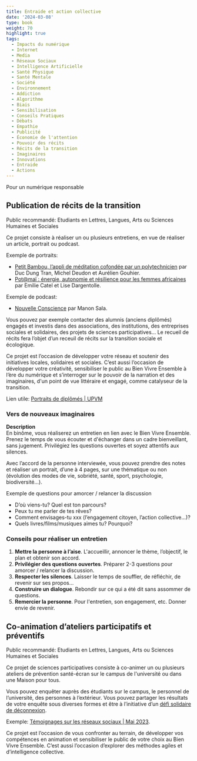 ```yaml
---
title: Entraide et action collective
date: '2024-03-08'
type: book
weight: 70
highlight: true
tags:
  - Impacts du numérique
  - Internet
  - Media
  - Réseaux Sociaux
  - Intelligence Artificielle
  - Santé Physique
  - Santé Mentale
  - Société
  - Environnement
  - Addiction
  - Algorithme
  - Biais
  - Sensibilisation
  - Conseils Pratiques
  - Débats
  - Empathie
  - Publicité
  - Économie de l'attention
  - Pouvoir des récits
  - Récits de la transition
  - Imaginaires
  - Innovations
  - Entraide
  - Actions
---
```


Pour un numérique responsable

<!--more-->

## Publication de récits de la transition

Public recommandé: Etudiants en Lettres, Langues, Arts ou Sciences Humaines et Sociales

Ce projet consiste à réaliser un ou plusieurs entretiens, en vue de réaliser un article, portrait ou podcast. 

Exemple de portraits: 
- [Petit Bambou, l’appli de méditation cofondée par un polytechnicien](https://www.lajauneetlarouge.com/petit-bambou-lappli-de-meditation-cofondee-par-un-polytechnicien/) par Duc Dung Tran, Michel Deudon et Aurélien Gouhier.
- [Pot@maï : énergie, autonomie et résilience pour les femmes africaines](https://www.lajauneetlarouge.com/potamai-energie-autonomie-et-resilience-pour-les-femmes-africaines/) par Emilie Catel et Lise Dargentolle.

Exemple de podcast:
- [Nouvelle Conscience](https://podcast.ausha.co/nouvelle-conscience) par Manon Sala.

Vous pouvez par exemple contacter des alumnis (anciens diplômés) engagés et investis dans des associations, des institutions, des entreprises sociales et solidaires, des projets de sciences participatives... 
Le recueil de récits fera l’objet d’un receuil de récits sur la transition sociale et écologique.

Ce projet est l’occasion de développer votre réseau et soutenir des initiatives locales, solidaires et sociales. 
C’est aussi l’occasion de développer votre créativité, sensibiliser le public au Bien Vivre Ensemble à l’ère du numérique et s’interroger sur le pouvoir de la narration et des imaginaires, d'un point de vue littéraire et engagé, comme catalyseur de la transition.

Lien utile: [Portraits de diplômés | UPVM](https://www.univ-montp3.fr/fr/pr%C3%A9sentation/portraits-de-dipl%C3%B4m%C3%A9s)

### Vers de nouveaux imaginaires

<b>Description</b> <br>
En binôme, vous réaliserez un entretien en lien avec le Bien Vivre Ensemble.
Prenez le temps de vous écouter et d'échanger dans un cadre bienveillant, sans jugement.
Privilégiez les questions ouvertes et soyez attentifs aux silences.

Avec l’accord de la personne interviewée, vous pouvez prendre des notes et réaliser un portrait, d’une à 4 pages, sur une thématique ou non (évolution des modes de vie, sobriété, santé, sport, psychologie, biodiversité…).

Exemple de questions pour amorcer / relancer la discussion <br>
- D’où viens-tu? Quel est ton parcours?
- Peux tu me parler de tes rêves?
- Comment envisages-tu xxx (l’engagement citoyen, l’action collective...)?
- Quels livres/films/musiques aimes tu? Pourquoi?

### Conseils pour réaliser un entretien

1. <b>Mettre la personne à l’aise</b>. L'accueillir, annoncer le thème, l’objectif, le plan et obtenir son accord.
2. <b>Privilégier des questions ouvertes</b>. Préparer 2-3 questions pour amorcer / relancer la discussion.
3. <b>Respecter les silences</b>. Laisser le temps de souffler, de réfléchir, de revenir sur ses propos…
4. <b>Construire un dialogue</b>. Rebondir sur ce qui a été dit sans assommer de questions.
5. <b>Remercier la personne</b>. Pour l'entretien, son engagement, etc. Donner envie de revenir.

## Co-animation d’ateliers participatifs et préventifs

Public recommandé: Etudiants en Lettres, Langues, Arts ou Sciences Humaines et Sociales

Ce projet de sciences participatives consiste à co-animer un ou plusieurs ateliers de prévention santé-écran sur le campus de l'université ou dans une Maison pour tous. 

Vous pouvez enquêter auprès des étudiants sur le campus, le personnel de l’université, des personnes à l’extérieur. 
Vous pouvez partager les résultats de votre enquête sous diverses formes et être à l’initiative d’un [défi solidaire de déconnexion](https://www.levelesyeux.com/les-actions/les-ateliers/le-defi-deconnexion/).

Exemple: [Témoignages sur les réseaux sociaux | Mai 2023](https://www.mtpcours.fr/u/Temoignages-reseaux-sociaux-Montpellier-mai-2023.pdf).

Ce projet est l’occasion de vous confronter au terrain, de développer vos compétences en animation et sensibiliser le public de votre choix au Bien Vivre Ensemble. C’est aussi l’occasion d’explorer des méthodes agiles et d’intelligence collective.